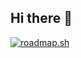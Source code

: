 ## Hi there 👋

<a href="https://roadmap.sh"><img src="https://roadmap.sh/card/wide/6542db204352f418f807d444?variant=dark&roadmaps=sql%2Cbackend%2Ccpp" alt="roadmap.sh"/></a>

<!--
**Init0ne/Init0ne** is a ✨ _special_ ✨ repository because its `README.md` (this file) appears on your GitHub profile.

Here are some ideas to get you started:

- 🔭 I’m currently working on ...
- 🌱 I’m currently learning ...
- 👯 I’m looking to collaborate on ...
- 🤔 I’m looking for help with ...
- 💬 Ask me about ...
- 📫 How to reach me: ...
- 😄 Pronouns: ...
- ⚡ Fun fact: ...
-->
